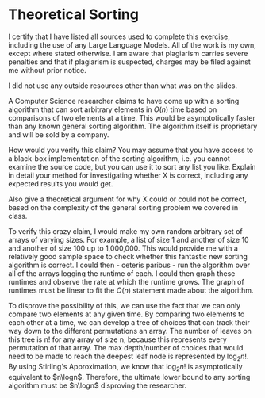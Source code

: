 # Theoretical Sorting
I certify that I have listed all sources used to complete this exercise, including the use of any Large Language Models. All of the work is my own, except where stated otherwise. I am aware that plagiarism carries severe penalties and that if plagiarism is suspected, charges may be filed against me without prior notice.

I did not use any outside resources other than what was on the slides.

A Computer Science researcher claims to have come up with a sorting algorithm
that can sort arbitrary elements in $O(n)$ time based on comparisons of two
elements at a time. This would be asymptotically faster than any known general
sorting algorithm. The algorithm itself is proprietary and will be sold by a
company.

How would you verify this claim? You may assume that you have access to a
black-box implementation of the sorting algorithm, i.e. you cannot examine the
source code, but you can use it to sort any list you like. Explain in detail
your method for investigating whether X is correct, including any expected
results you would get.

Also give a theoretical argument for why X could or could not be correct, based
on the complexity of the general sorting problem we covered in class.

To verify this crazy claim, I would make my own random arbitrary set of arrays of varying
sizes. For example, a list of size 1 and another of size 10 and another of size 100 up to
1,000,000. This would provide me with a relatively good sample space to check whether this
fantastic new sorting algorithm is correct. I could then - ceteris paribus - run the algorithm
over all of the arrays logging the runtime of each. I could then graph these runtimes and observe
the rate at which the runtime grows. The graph of runtimes must be linear to fit the $O(n)$
statement made about the algorithm.

To disprove the possibility of this, we can use the fact that we can only compare two elements
at any given time. By comparing two elements to each other at a time, we can develop a tree of
choices that can track their way down to the different permutations an array. The number of leaves
on this tree is n! for any array of size n, because this represents every permutation of that array.
The max depth/number of choices that would need to be made to reach the deepest leaf node is represented
by $\log_2n!$. By using Stirling's Approximation, we know that $\log_2n!$  is asymptotically equivalent to
$n\logn$. Therefore, the ultimate lower bound to any sorting algorithm must be $n\logn$  disproving
the researcher.
